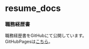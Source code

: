 # resume_docs
### 職務経歴書
職務経歴書をGitHubにて公開しています。  
GitHubPagesは[こちら](https://ayukin.github.io/resume_docs/)。

